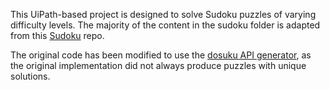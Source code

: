 This UiPath-based project is designed to solve Sudoku puzzles of varying difficulty levels. The majority of the content in the sudoku folder is adapted from this [Sudoku](https://your-api-link-here.com) repo.

The original code has been modified to use the [dosuku API generator](https://sudoku-api.vercel.app), as the original implementation did not always produce puzzles with unique solutions.
